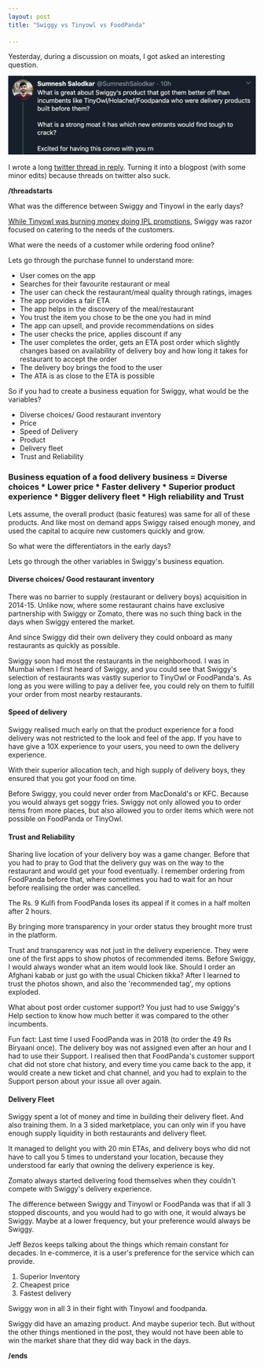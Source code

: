 ```yaml
---
layout: post
title: "Swiggy vs Tinyowl vs FoodPanda"

---
```

Yesterday, during a discussion on moats, I got asked an interesting question.

![Swiggy vs Tinyowl](/assets/img/Swiggy_Tinyowl.png)

I wrote a long [twitter thread in reply](https://twitter.com/manas_saloi). Turning it into a blogpost (with some minor edits) because threads on twitter also suck.

**/threadstarts**

What was the difference between Swiggy and Tinyowl in the early days?

[While Tinyowl was burning money doing IPL promotions](https://www.restaurantindia.in/news/TinyOwl-partners-with-Mumbai-Indians-for-IPL-8.n9026), Swiggy was razor focused on catering to the needs of the customers.

What were the needs of a customer while ordering food online?

Lets go through the purchase funnel to understand more:
- User comes on the app
- Searches for their favourite restaurant or meal
- The user can check the restaurant/meal quality through ratings, images
- The app provides a fair ETA
- The app helps in the discovery of the meal/restaurant
- You trust the item you chose to be the one you had in mind
- The app can upsell, and provide recommendations on sides
- The user checks the price, applies discount if any
- The user completes the order, gets an ETA post order which slightly changes based on availability of delivery boy and how long it takes for restaurant to accept the order
- The delivery boy brings the food to the user
- The ATA is as close to the ETA is possible

So if you had to create a business equation for Swiggy, what would be the variables?

- Diverse choices/ Good restaurant inventory
- Price
- Speed of Delivery
- Product
- Delivery fleet
- Trust and Reliability

### Business equation of a food delivery business = Diverse choices * Lower price * Faster delivery * Superior product experience * Bigger delivery fleet * High reliability and Trust

Lets assume, the overall product (basic features) was same for all of these products. And like most on demand apps Swiggy raised enough money, and used the capital to acquire new customers quickly and grow.

So what were the differentiators in the early days?

Lets go through the other variables in Swiggy's business equation.

#### Diverse choices/ Good restaurant inventory

There was no barrier to supply (restaurant or delivery boys) acquisition in 2014-15. Unlike now, where some restaurant chains have exclusive partnership with Swiggy or Zomato, there was no such thing back in the days when Swiggy entered the market.

And since Swiggy did their own delivery they could onboard as many restaurants as quickly as possible.

Swiggy soon had most the restaurants in the neighborhood. I was in Mumbai when I first heard of Swiggy, and you could see that Swiggy's selection of restaurants was vastly superior to TinyOwl or FoodPanda's. As long as you were willing to pay a deliver fee, you could rely on them to fulfill your order from most nearby restaurants.

#### Speed of delivery

Swiggy realised much early on that the product experience for a food delivery was not restricted to the look and feel of the app. If you have to have give a 10X experience to your users, you need to own the delivery experience.

With their superior allocation tech, and high supply of delivery boys, they ensured that you got your food on time.

Before Swiggy, you could never order from MacDonald's or KFC. Because you would always get soggy fries. Swiggy not only allowed you to order items from more places, but also allowed you to order items which were not possible on FoodPanda or TinyOwl.

#### Trust and Reliability

Sharing live location of your delivery boy was a game changer. Before that you had to pray to God that the delivery guy was on the way to the restaurant and would get your food eventually. I remember ordering from FoodPanda before that, where sometimes you had to wait for an hour before realising the order was cancelled.

The Rs. 9 Kulfi from FoodPanda loses its appeal if it comes in a half molten after 2 hours.

By bringing more transparency in your order status they brought more trust in the platform.

Trust and transparency was not just in the delivery experience. They were one of the first apps to show photos of recommended items. Before Swiggy, I would always wonder what an item would look like. Should I order an Afghani kabab or just go with the usual Chicken tikka? After I learned to trust the photos shown, and also the 'recommended tag', my options exploded.

What about post order customer support? You just had to use Swiggy's Help section to know how much better it was compared to the other incumbents.

Fun fact: Last time I used FoodPanda was in 2018 (to order the 49 Rs Biryaani once). The delivery boy was not assigned even after an hour and I had to use their Support. I realised then that FoodPanda's customer support chat did not store chat history, and every time you came back to the app, it would create a new ticket and chat channel, and you had to explain to the Support person about your issue all over again.

#### Delivery Fleet

Swiggy spent a lot of money and time in building their delivery fleet. And also training them. In a 3 sided marketplace, you can only win if you have enough supply liquidity in both restaurants and delivery fleet.

It managed to delight you with 20 min ETAs, and delivery boys who did not have to call you 5 times to understand your location, because they understood far early that owning the delivery experience is key.

Zomato always started delivering food themselves when they couldn't compete with Swiggy's delivery experience.


The difference between Swiggy and Tinyowl or FoodPanda was that if all 3 stopped discounts, and you would had to go with one, it would always be Swiggy. Maybe at a lower frequency, but your preference would always be Swiggy.

Jeff Bezos keeps talking about the things which remain constant for decades. In e-commerce, it is a user's preference for the service which can provide.

1. Superior Inventory
2. Cheapest price
3. Fastest delivery

Swiggy won in all 3 in their fight with Tinyowl and foodpanda.

Swiggy did have an amazing product. And maybe superior tech. But without the other things mentioned in the post, they would not have been able to win the market share that they did way back in the days.

**/ends**
